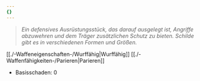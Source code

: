 ```yaml
---
{}
---
```

>*Ein defensives Ausrüstungsstück, das darauf ausgelegt ist, Angriffe abzuwehren und dem Träger zusätzlichen Schutz zu bieten. Schilde gibt es in verschiedenen Formen und Größen.*  
  
[[./-Waffeneigenschaften-/Wurffähig|Wurffähig]] [[./-Waffenfähigkeiten-/Parieren|Parieren]]  
  
- Basisschaden: 0